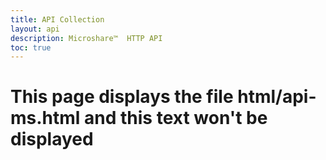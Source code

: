 ```yaml
---
title: API Collection
layout: api
description: Microshare™  HTTP API
toc: true
---
```


# This page displays the file html/api-ms.html and this text won't be displayed
